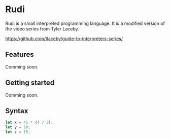 # Rudi

Rudi is a small interpreted programming language. It is a modified version of the video series from Tyler Laceby.

https://github.com/tlaceby/guide-to-interpreters-series/

## Features

Comming soon.

## Getting started

Comming soon.

## Syntax

```javascript
let x = 45 * (4 / 3);
let y = 10;
let z = 15;
```
